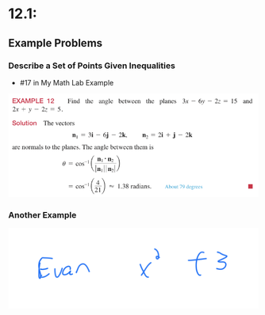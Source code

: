 # 12.1:

## Example Problems

### Describe a Set of Points Given Inequalities

* \#17 in My Math Lab Example

![](<../../../../.gitbook/assets/image (283).png>)

### Another Example

![](<../../../../.gitbook/assets/image (323).png>)
